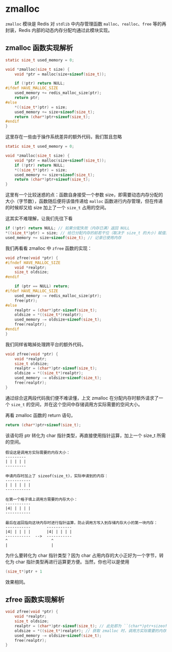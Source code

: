 # zmalloc

``zmalloc`` 模块是 Redis 对 ``stdlib`` 中内存管理函数 ``malloc``、``realloc``、``free`` 等的再封装，Redis 内部的动态内存分配均通过此模块实现。

## zmalloc 函数实现解析

```c
static size_t used_memory = 0;

void *zmalloc(size_t size) {
    void *ptr = malloc(size+sizeof(size_t));

    if (!ptr) return NULL;
#ifdef HAVE_MALLOC_SIZE
    used_memory += redis_malloc_size(ptr);
    return ptr;
#else
    *((size_t*)ptr) = size;
    used_memory += size+sizeof(size_t);
    return (char*)ptr+sizeof(size_t);
#endif
}
```

这里存在一些由于操作系统差异的额外代码，我们暂且忽略

```c
static size_t used_memory = 0;

void *zmalloc(size_t size) {
    void *ptr = malloc(size+sizeof(size_t));
    if (!ptr) return NULL;
    *((size_t*)ptr) = size;
    used_memory += size+sizeof(size_t);
    return (char*)ptr+sizeof(size_t);
}
```

这里有一个比较迷惑的点：函数自身接受一个参数 size，即需要动态内存分配的大小（字节数），函数随后便将该值传递给 ``malloc`` 函数进行内存管理，但在传递的时候却又给 size 加上了一个 ``size_t`` 占用的空间。

这其实不难理解，让我们先往下看
```c
if (!ptr) return NULL; // 如果分配失败（内存已满）返回 NULL
*((size_t*)ptr) = size; // 给已分配内存的前若干位（取决于 size_t 的大小）赋值为 size
used_memory += size+sizeof(size_t); // 记录已使用内存
```

我们再看看 zmalloc 中 ``zfree`` 函数的实现：

```c
void zfree(void *ptr) {
#ifndef HAVE_MALLOC_SIZE
    void *realptr;
    size_t oldsize;
#endif

    if (ptr == NULL) return;
#ifdef HAVE_MALLOC_SIZE
    used_memory -= redis_malloc_size(ptr);
    free(ptr);
#else
    realptr = (char*)ptr-sizeof(size_t);
    oldsize = *((size_t*)realptr);
    used_memory -= oldsize+sizeof(size_t);
    free(realptr);
#endif
}
```

我们同样省略掉处理跨平台的额外代码，

```c
void zfree(void *ptr) {
    void *realptr;
    size_t oldsize;
    realptr = (char*)ptr-sizeof(size_t);
    oldsize = *((size_t*)realptr);
    used_memory -= oldsize+sizeof(size_t);
    free(realptr);
}
```

通过综合这两段代码我们便不难读懂，上文 zmalloc 在分配内存时额外请求了一个 ``size_t`` 的空间，并在这个空间中存储调用方实际需要的空间大小。

再看 zmalloc 函数的 return 语句，

```c
return (char*)ptr+sizeof(size_t);
```

该语句将 ptr 转化为 char 指针类型，再直接使用指针运算，加上一个 size_t 所需的空间。

```text
假设这是调用方实际需要的内存大小：
---------
| | | | |
---------

申请内存时加上了 sizeof(size_t)，实际申请到的内存：
-----------
| | | | | |
-----------

在第一个格子填上调用方需要的内存大小：
-----------
|4| | | | |
-----------

最后在返回指向这块内存时进行指针运算，防止调用方写入到存储内存大小的第一块内存：
-----------       -----------
|4| | | | |       |4| | | | |
-----------  -->  -----------
^                   ^
|                   |
```

为什么要转化为 char 指针类型？因为 char 占用内存的大小正好为一个字节，转化为 char 指针类型再进行运算更方便。当然，你也可以是使用
```c
(size_t*)ptr + 1
```
效果相同。

## zfree 函数实现解析

```c
void zfree(void *ptr) {
    void *realptr;
    size_t oldsize;
    realptr = (char*)ptr-sizeof(size_t); // 此处即为 ``(char*)ptr+sizeof(size_t)`` 的逆运算，获取 malloc 时实际返回的指针
    oldsize = *((size_t*)realptr); // 获取 zmalloc 时，调用方实际需要的内存大小
    used_memory -= oldsize+sizeof(size_t);
    free(realptr);
}
```

